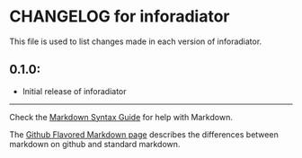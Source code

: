 # CHANGELOG for inforadiator

This file is used to list changes made in each version of inforadiator.

## 0.1.0:

* Initial release of inforadiator

- - -
Check the [Markdown Syntax Guide](http://daringfireball.net/projects/markdown/syntax) for help with Markdown.

The [Github Flavored Markdown page](http://github.github.com/github-flavored-markdown/) describes the differences between markdown on github and standard markdown.
